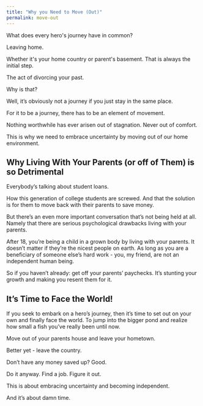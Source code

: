 ```yaml
---
title: "Why you Need to Move (Out)"
permalink: move-out
---
```

What does every hero's journey have in common?

Leaving home.

Whether it's your home country or parent's basement. That is always the initial step.

The act of divorcing your past.

Why is that?

Well, it’s obviously not a journey if you just stay in the same place.

For it to be a journey, there has to be an element of movement.

Nothing worthwhile has ever arisen out of stagnation. Never out of comfort.

This is why we need to embrace uncertainty by moving out of our home environment.

## Why Living With Your Parents (or off of Them) is so Detrimental
Everybody’s talking about student loans.

How this generation of college students are screwed. And that the solution is for them to move back with their parents to save money.

But there’s an even more important conversation that’s not being held at all. Namely that there are serious psychological drawbacks living with your parents.

After 18, you’re being a child in a grown body by living with your parents. It doesn’t matter if they’re the nicest people on earth. As long as you are a beneficiary of someone else’s hard work - you, my friend, are not an independent human being.

So if you haven’t already: get off your parents’ paychecks. It’s stunting your growth and making you resent them for it.

## It’s Time to Face the World!
If you seek to embark on a hero’s journey, then it’s time to set out on your own and finally face the world. To jump into the bigger pond and realize how small a fish you’ve really been until now.

Move out of your parents house and leave your hometown.

Better yet - leave the country.

Don’t have any money saved up? Good.

Do it anyway. Find a job. Figure it out.

This is about embracing uncertainty and becoming independent.

And it’s about damn time.